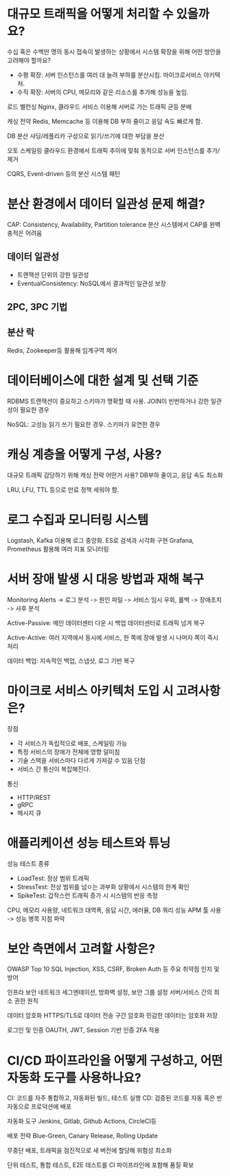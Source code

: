 # 대규모 트래픽을 어떻게 처리할 수 있을까요?

수십 혹은 수백만 명의 동시 접속이 발생하는 상황에서 시스템 확장을 위해 어떤 방안을 고려해야 할까요?

- 수평 확장: 서버 인스턴스를 여러 대 늘려 부하를 분산시킴. 마이크로서비스 아키텍처.
- 수직 확장: 서버의 CPU, 메모리와 같은 리소스를 추가해 성능을 높임.

로드 밸런싱
Nginx, 클라우드 서비스 이용해 서버로 가는 트래픽 균등 분배

캐싱 전약
Redis, Memcache 등 이용해 DB 부하 줄이고 응답 속도 빠르게 함.

DB 분산
샤딩/레플리카 구성으로 읽기/쓰기에 대한 부담을 분산

오토 스케일링
클라우드 환경에서 트래픽 추이에 맞춰 동적으로 서버 인스턴스를 추가/제거

CQRS, Event-driven 등의 분산 시스템 패턴

# 분산 환경에서 데이터 일관성 문제 해결?

CAP: Consistency, Availability, Partition tolerance
분산 시스템에서 CAP를 완벽 충적은 어려움

## 데이터 일관성
- 트랜잭션 단위의 강한 일관성
- EventualConsistency: NoSQL에서 결과적인 일관성 보장
## 2PC, 3PC 기법
## 분산 락
Redis, Zookeeper등 활용해 임계구역 제어

# 데이터베이스에 대한 설계 및 선택 기준

RDBMS
트랜잭션이 중요하고 스키마가 명확할 때 사용.
JOIN이 빈번하거나 강한 일관성이 필요한 경우

NoSQL: 고성능 읽기 쓰기 필요한 경우. 스키마가 유연한 경우

# 캐싱 계층을 어떻게 구성, 사용?

대규모 트래픽 감당하기 위해 캐싱 전략 어떤거 사용?
DB부하 줄이고, 응답 속도 최소화

LRU, LFU, TTL 등으로 만료 정책 세워야 함.

# 로그 수집과 모니터링 시스템
Logstash, Kafka 이용해 로그 중앙화.
ES로 검색과 시각화 구현
Grafana, Prometheus 활용해 여러 지표 모니터링

# 서버 장애 발생 시 대응 방법과 재해 복구
Monitoring Alerts -> 로그 분석 -> 원인 파일 -> 서비스 임시 우회, 롤백 -> 장애조치 -> 사후 분석

Active-Passive: 메인 데이터센터 다운 시 백업 데이터센터로 트래픽 넘겨 복구

Active-Active:  여러 지역에서 동시에 서비스, 한 쪽에 장애 발생 시 나머지 쪽이 즉시 처리

데이터 백업: 지속적인 백업, 스냅샷, 로그 기반 복구

# 마이크로 서비스 아키텍처 도입 시 고려사항은?

장점
- 각 서비스가 독립적으로 배포, 스케일링 가능
- 특정 서비스의 장애가 전체에 영향 덜미침
- 기술 스택을 서비스마다 다르게 가져갈 수 있음
단점
- 서비스 간 통신이 복잡해진다.

통신
- HTTP/REST
- gRPC
- 메시지 큐

# 애플리케이션 성능 테스트와 튜닝

성능 테스트 종류
- LoadTest: 정상 범위 트래픽
- StressTest: 전상 범위를 넘ㅇ는 과부화 상황에서 시스템의 한계 확인
- SpikeTest:  갑작스런 트래픽 증가 시 시스템의 반응 측정

CPU, 메모리 사용량, 네트워크 대역폭, 응답 시간, 에러율, DB 쿼리 성능
APM 툴 사용 -> 성능 병목 지점 파악

# 보안 측면에서 고려할 사항은?
OWASP Top 10
SQL Injection, XSS, CSRF, Broken Auth 등 주요 취약점 인지 및 방어

인프라 보안
네트워크 세그멘테이션, 방화벽 설정, 보안 그룹 설정
서버/서비스 간의 최소 권한 원칙

데이터 암호화
HTTPS/TLS로 데이터 전송 구간 암호화
민감한 데이터는 암호화 저장

로그인 및 인증
OAUTH, JWT, Session 기반 인증
2FA 적용

# CI/CD 파이프라인을 어떻게 구성하고, 어떤 자동화 도구를 사용하나요?

CI: 코드를 자주 통합하고, 자동화된 빌드, 테스트 실행
CD: 검증된 코드를 자동 혹은 반자동으로 프로덕션에 배포

자동화 도구
Jenkins, Gitlab, Github Actions, CircleCI등

배포 전략
Blue-Green, Canary Release, Rolling Update

무중단 배포, 트래픽을 점진적으로 새 버전에 할당해 위험성 최소화

단위 테스트, 통합 테스트, E2E 테스트를 CI 파이프라인에 포함해 품질 확보